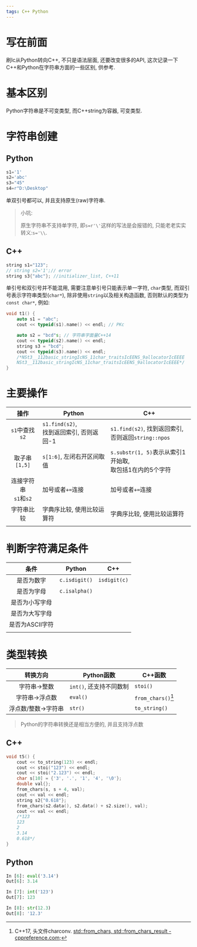 ```yaml
---
tags: C++ Python
---
```


# 写在前面

刷lc从Python转向C++, 不只是语法层面, 还要改变很多的API, 这次记录一下C++和Python在字符串方面的一些区别, 供参考.

# 基本区别

Python字符串是不可变类型, 而C++string为容器, 可变类型. 



# 字符串创建

## Python

```python
s1='1'
s2='abc'
s3="45"
s4=r"D:\Desktop"
```

单双引号都可以, 并且支持原生(raw)字符串. 

>   小坑:
>
>   原生字符串不支持单字符, 即`s=r'\'`这样的写法是会报错的, 只能老老实实转义:`s='\\`.



## C++

```cpp
string s1="123";
// string s2='1';// error
string s3{"abc"}; //initializer_list, C++11
```

单引号和双引号并不能混用, 需要注意单引号只能表示单一字符, `char`类型, 而双引号表示字符串类型(`char*`), 除非使用`string`以及相关构造函数, 否则默认的类型为`const char*`, 例如:

```cpp
void t1() {
    auto s1 = "abc";
    cout << typeid(s1).name() << endl; // PKc

    auto s2 = "bcd"s; // 字符串字面量C++14
    cout << typeid(s2).name() << endl;
    string s3 = "bcd";
    cout << typeid(s3).name() << endl;
    /*NSt3__112basic_stringIcNS_11char_traitsIcEENS_9allocatorIcEEEE
    NSt3__112basic_stringIcNS_11char_traitsIcEENS_9allocatorIcEEEE*/
}
```



# 主要操作

|            操作            | Python                                        | C++                                                          |
| :------------------------: | --------------------------------------------- | ------------------------------------------------------------ |
|       `s1`中查找`s2`       | `s1.find(s2)`, <br />找到返回索引, 否则返回-1 | `s1.find(s2)`, 找到返回索引,<br />否则返回`string::npos`     |
|       取子串`[1,5]`        | `s[1:6]`, 左闭右开区间取值                    | `s.substr(1, 5)`表示从索引1开始取, <br />取包括1在内的5个字符 |
| 连接字符串<br />`s1`和`s2` | 加号或者`+=`连接                              | 加号或者`+=`连接                                             |
|         字符串比较         | 字典序比较, 使用比较运算符                    | 字典序比较, 使用比较运算符                                   |
|                            |                                               |                                                              |





# 判断字符满足条件

|      条件       | Python        | C++          |
| :-------------: | ------------- | ------------ |
|   是否为数字    | `c.isdigit()` | `isdigit(c)` |
|   是否为字母    | `c.isalpha()` |              |
| 是否为小写字母  |               |              |
| 是否为大写字母  |               |              |
| 是否为ASCII字符 |               |              |
|                 |               |              |



# 类型转换

|      转换方向       | Python函数              | C++函数            |
| :-----------------: | ----------------------- | ------------------ |
|    字符串->整数     | `int()`, 还支持不同数制 | `stoi()`           |
|   字符串->浮点数    | `eval()`                | `from_chars()`[^1] |
| 浮点数/整数->字符串 | `str()`                 | `to_string()`      |

>   Python的字符串转换还是相当方便的, 并且支持浮点数

[^1]:C++17, 头文件charconv. [std::from_chars, std::from_chars_result - cppreference.com](https://en.cppreference.com/w/cpp/utility/from_chars);

## C++

```cpp
void t5() {
    cout << to_string(123) << endl;
    cout << stoi("123") << endl;
    cout << stoi("2.123") << endl;
    char s[10] = {'3', '.', '1', '4', '\0'};
    double val{};
    from_chars(s, s + 4, val);
    cout << val << endl;
    string s2{"0.618"};
    from_chars(s2.data(), s2.data() + s2.size(), val);
    cout << val << endl;
    /*123
    123
    2
    3.14
    0.618*/
}
```

## Python

```python
In [6]: eval('3.14')
Out[6]: 3.14

In [7]: int('123')
Out[7]: 123

In [8]: str(12.3)
Out[8]: '12.3'
```

